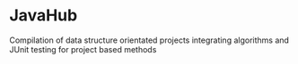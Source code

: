 # JavaHub
Compilation of data structure orientated projects integrating algorithms and JUnit testing for project based methods
